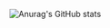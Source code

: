 ![Anurag's GitHub stats](https://github-readme-stats.vercel.app/api?username=flamexdev&show_icons=true&theme=radical)
